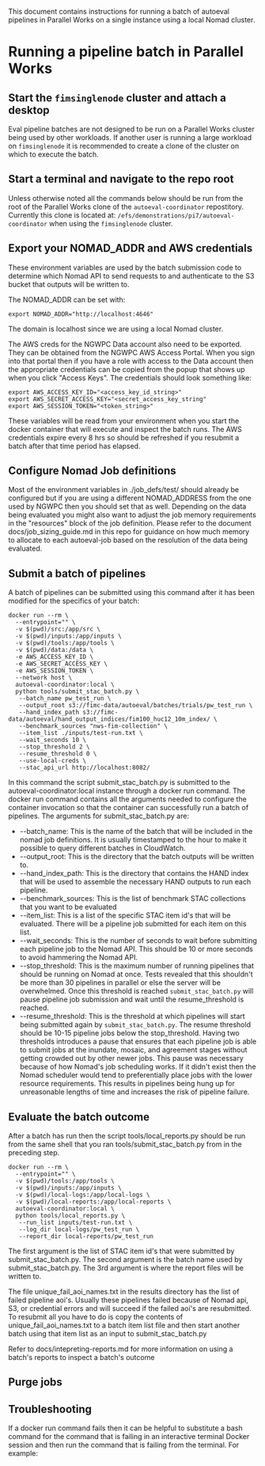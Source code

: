 This document contains instructions for running a batch of autoeval pipelines in Parallel Works on a single instance using a local Nomad cluster.

# Running a pipeline batch in Parallel Works

## Start the `fimsinglenode` cluster and attach a desktop

Eval pipeline batches are not designed to be run on a Parallel Works cluster being used by other workloads. If another user is running a large workload on `fimsinglenode` it is recommended to create a clone of the cluster on which to execute the batch.

## Start a terminal and navigate to the repo root

Unless otherwise noted all the commands below should be run from the root of the Parallel Works clone of the `autoeval-coordinator` repostitory. Currently this clone is located at: `/efs/demonstrations/pi7/autoeval-coordinator` when using the `fimsinglenode` cluster.

## Export your NOMAD_ADDR and AWS credentials

These environment variables are used by the batch submission code to determine which Nomad API to send requests to and authenticate to the S3 bucket that outputs will be written to.

The NOMAD_ADDR can be set with:

```
export NOMAD_ADDR="http://localhost:4646"
```

The domain is localhost since we are using a local Nomad cluster.

The AWS creds for the NGWPC Data account also need to be exported. They can be obtained from the NGWPC AWS Access Portal. When you sign into that portal then if you have a role with access to the Data account then the appropriate credentials can be copied from the popup that shows up when you click "Access Keys". The credentials should look something like:

```
export AWS_ACCESS_KEY_ID="<access_key_id_string>"
export AWS_SECRET_ACCESS_KEY="<secret_access_key_string"
export AWS_SESSION_TOKEN="<token_string>"
```

These variables will be read from your environment when you start the docker container that will execute and inspect the batch runs. The AWS credentials expire every 8 hrs so should be refreshed if you resubmit a batch after that time period has elapsed.

## Configure Nomad Job definitions

Most of the environment variables in ./job_defs/test/ should already be configured but if you are using a different NOMAD_ADDRESS from the one used by NGWPC then you should set that as well. Depending on the data being evaluated you might also want to adjust the job memory requirements in the "resources" block of the job definition. Please refer to the document docs/job_sizing_guide.md in this repo for guidance on how much memory to allocate to each autoeval-job based on the resolution of the data being evaluated.

## Submit a batch of pipelines

A batch of pipelines can be submitted using this command after it has been modified for the specifics of your batch:

```
docker run --rm \
  --entrypoint="" \
  -v $(pwd)/src:/app/src \
  -v $(pwd)/inputs:/app/inputs \
  -v $(pwd)/tools:/app/tools \
  -v $(pwd)/data:/data \
  -e AWS_ACCESS_KEY_ID \
  -e AWS_SECRET_ACCESS_KEY \
  -e AWS_SESSION_TOKEN \
  --network host \
  autoeval-coordinator:local \
  python tools/submit_stac_batch.py \
   --batch_name pw_test_run \
   --output_root s3://fimc-data/autoeval/batches/trials/pw_test_run \
   --hand_index_path s3://fimc-data/autoeval/hand_output_indices/fim100_huc12_10m_index/ \
   --benchmark_sources "nws-fim-collection" \
   --item_list ./inputs/test-run.txt \
   --wait_seconds 10 \
   --stop_threshold 2 \
   --resume_threshold 0 \
   --use-local-creds \
   --stac_api_url http://localhost:8082/
```

In this command the script submit_stac_batch.py is submitted to the autoeval-coordinator:local instance through a docker run command. The docker run command contains all the arguments needed to configure the container invocation so that the container can successfully run a batch of pipelines. The arguments for submit_stac_batch.py are:

* --batch_name: This is the name of the batch that will be included in the nomad job definitions. It is usually timestamped to the hour to make it possible to query different batches in CloudWatch.
* --output_root: This is the directory that the batch outputs will be written to.
* --hand_index_path: This is the directory that contains the HAND index that will be used to assemble the necessary HAND outputs to run each pipeline.
* --benchmark_sources: This is the list of benchmark STAC collections that you want to be evaluated
* --item_list: This is a list of the specific STAC item id's that will be evaluated. There will be a pipeline job submitted for each item on this list.
* --wait_seconds: This is the number of seconds to wait before submitting each pipeline job to the Nomad API. This should be 10 or more seconds to avoid hammering the Nomad API.
* --stop_threshold: This is the maximum number of running pipelines that should be running on Nomad at once. Tests revealed that this shouldn't be more than 30 pipelines in parallel or else the server will be overwhelmed. Once this threshold is reached `submit_stac_batch.py` will pause pipeline job submission and wait until the resume_threshold is reached.
* --resume_threshold: This is the threshold at which pipelines will start being submitted again by `submit_stac_batch.py`. The resume threshold should be 10-15 pipeline jobs below the stop_threshold. Having two thresholds introduces a pause that ensures that each pipeline job is able to submit jobs at the inundate, mosaic, and agreement stages without getting crowded out by other newer jobs. This pause was necessary because of how Nomad's job scheduling works. If it didn't exist then the Nomad scheduler would tend to preferentially place jobs with the lower resource requirements. This results in pipelines being hung up for unreasonable lengths of time and increases the risk of pipeline failure.

## Evaluate the batch outcome

After a batch has run then the script tools/local_reports.py should be run from the same shell that you ran tools/submit_stac_batch.py from in the preceding step.

```
docker run --rm \
  --entrypoint="" \
  -v $(pwd)/tools:/app/tools \
  -v $(pwd)/inputs:/app/inputs \
  -v $(pwd)/local-logs:/app/local-logs \
  -v $(pwd)/local-reports:/app/local-reports \
  autoeval-coordinator:local \
  python tools/local_reports.py \
   --run_list inputs/test-run.txt \
   --log_dir local-logs/pw_test_run \
   --report_dir local-reports/pw_test_run
```

The first argument is the list of STAC item id's that were submitted by submit_stac_batch.py. The second argument is the batch name used by submit_stac_batch.py. The 3rd argument is where the report files will be written to.

The file unique_fail_aoi_names.txt in the results directory has the list of failed pipeline aoi's. Usually these pipelines failed because of Nomad api, S3, or credential errors and will succeed if the failed aoi's are resubmitted. To resubmit all you have to do is copy the contents of unique_fail_aoi_names.txt to a batch item list file and then start another batch using that item list as an input to submit_stac_batch.py

Refer to docs/intepreting-reports.md for more information on using a batch's reports to inspect a batch's outcome 

## Purge jobs


## Troubleshooting

If a docker run command fails then it can be helpful to substitute a bash command for the command that is failing in an interactive terminal Docker session and then run the command that is failing from the terminal. For example:
